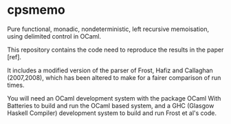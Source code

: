# cpsmemo
Pure functional, monadic, nondeterministic, left recursive memoisation, using delimited control in OCaml.

This repository contains the code need to reproduce the results in the paper
[ref].

It includes a modified version of the parser of Frost, Hafiz and Callaghan (2007,2008), which
has been altered to make for a fairer comparison of run times.

You will need an OCaml development system with the package OCaml With Batteries to build and
run the OCaml based system, and a GHC (Glasgow Haskell Compiler) development system to build
and run Frost et al's code.
